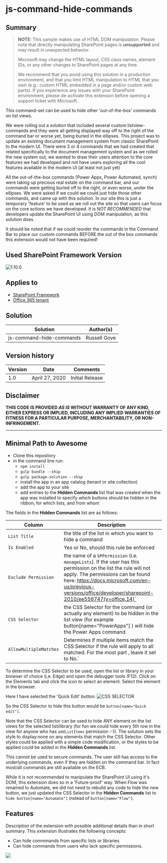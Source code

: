 # js-command-hide-commands

## Summary

> **NOTE:** This sample makes use of HTML DOM manipulation. Please note that directly manipulating SharePoint pages is **unsupported** and may result in unexpected behavior.
>
> Microsoft may change the HTML layout, CSS class names, element IDs, or any other changes to SharePoint pages at any time.
>
> We recommend that you avoid using this solution in a production environment, and that you limit HTML manipulation to HTML that you *own* (e.g.: custom HTML  embedded in a page and/or custom web parts). If you experience any issues with your SharePoint environment, please de-activate this extension before opening a support ticket with Microsoft.

This command-set can be used to hide other 'out-of-the-box' commands on list views.

We were rolling out a solution that included several custom listview-commands and they were all getting displayed way off to the right of the command bar or worse yet, being buried in the ellipses.  This project was to update an existing document management system from classic SharePoint to the modern UI. There were 3 or 4 commands that we had created that related specifically to the document management system and as we rolled the new system out, we wanted to draw their users attention to the core features we had developed and not have users exploring all the cool features available in the modern UI (at least not just yet) 

All the out-of-the-box commands (Power Apps, Power Automated, synch) were taking up precious real estate on the command bar, and our commands were getting buried off to the right, or even worse, under the ellipses.  We were asked if we could 
we could just hide those other commands, and came up with this solution. In our site this is just a temporary 'feature' to be used as we roll out the site so that users can focus on the core actions we have developed. It is *NOT RECOMMENDED* that developers update the SharePoint UI using DOM manipulation, as this solution does.

It should be noted that if we could reorder the commands in the Command Bar to place our custom commands BEFORE the out of the box commands this extension would not have been required! 

## Used SharePoint Framework Version 

![1.10.0](https://img.shields.io/badge/version-1.10.0-green.svg)

## Applies to

* [SharePoint Framework](https://dev.office.com/sharepoint)
* [Office 365 tenant](https://dev.office.com/sharepoint/docs/spfx/set-up-your-development-environment)


## Solution

Solution|Author(s)
--------|---------
js-command-hide-commands | Russell Gove

## Version history

Version|Date|Comments
-------|----|--------
1.0|April 27, 2020|Initial Release


## Disclaimer
**THIS CODE IS PROVIDED *AS IS* WITHOUT WARRANTY OF ANY KIND, EITHER EXPRESS OR IMPLIED, INCLUDING ANY IMPLIED WARRANTIES OF FITNESS FOR A PARTICULAR PURPOSE, MERCHANTABILITY, OR NON-INFRINGEMENT.**

---

## Minimal Path to Awesome

- Clone this repository
- in the command line run:
  - `npm install`
  - `gulp bundle --ship`
  - `gulp package-solution --ship`
  - install the app in an app catalog (tenant or site collection)
  - add the app to your site
  - add entries to the **Hidden Commands** list that was created when the app was installed to specify which buttons should be hidden in the ribbon, for which lists, and from whom`

The fields in the **Hidden Commands** list are as follows:

Column | Description
---|---
`List Title`|the title of the list in which you want to hide a command
`Is Enabled`|Yes or No, should this rule be enforced
`Exclude Permission`|the name of a `SPPermission` (i.e. `manageLists`). If the user has this permission on the list the rule will not apply. The permissions can be found here: https://docs.microsoft.com/en-us/previous-versions/office/developer/sharepoint-2010/ee556747(v=office.14)`
`CSS Selector`|the CSS Selector for the command (or actually any element) to be hidden in the list view (for example button[name="PowerApps"]	) will hide the Power Apps command.
`AllowMultipleMatches`|Determines if multiple items match the CSS Selector if the rule will apply to all matched. For the most part , leave it set to No.`


To determine the CSS Selector to be used, open the list or library in your browser of choice (i,e. Edge) and open the debugger tools (F12). Click on the Elements tab and click the icon to select an element. Select the element in the browser.

Here I have selected the 'Quick Edit' button:
![CSS SELECTOR](./CssSelector.PNG)

So the CSS Selector to hide this  button would be `button[name="Quick edit"]`.

Note that the CSS Selector can be used to hide ANY element on the list views for the selected list/library (for fun we could hide every 5th row in the view for anyone who has `addListItems` permission :-)). The solution sets the style to display:none on any elements that match the CSS Selector. Other styles could be applied with a simple code modification, or the styles to be applied could be added in the **Hidden Commands** list.

This cannot be used to secure commands. The user still has access to the underlying commands, even if they are hidden on the command bar. In fact most/all commands are still available on the ECB.

While it is not recommended to manipulate the SharePoint UI using it's DOM, this extension does so in a 'Future-proof' way. When Flow was renamed to Automate, we did not need to rebuild any code to hide the new button, we just updated the CSS Selector in the **Hidden Commands** list to `hide button[name="Automate"]` instead of `button[name="Flow"]`.



## Features
Description of the extension with possible additional details than in short summary.
This extension illustrates the following concepts:

- Can hide commmands from specific lists or libraries
- Can hide commands from users who lack specific permissions.


<img src="https://pnptelemetry.azurewebsites.net/sp-dev-fx-extensions/samples/js-command-hide-commands" />
